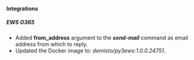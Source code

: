 
#### Integrations
##### EWS O365
- Added **from_address** argument to the ***send-mail*** command as email address from which to reply.
- Updated the Docker image to: *demisto/py3ews:1.0.0.24751*.